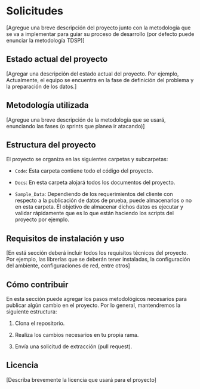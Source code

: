# Solicitudes

[Agregue una breve descripción del proyecto junto con la metodología que se va a implementar para guiar su proceso de desarrollo (por defecto puede enunciar la metodología TDSP)]

## Estado actual del proyecto

[Agregar una descripción del estado actual del proyecto. Por ejemplo, Actualmente, el equipo se encuentra en la fase de definición del problema y la preparación de los datos.]

## Metodología utilizada

[Agregue una breve descripción de la metodología que se usará, enunciando las fases (o sprints que planea ir atacando)]

## Estructura del proyecto

El proyecto se organiza en las siguientes carpetas y subcarpetas:

- `Code`: Esta carpeta contiene todo el código del proyecto.

- `Docs`: En esta carpeta alojará todos los documentos del proyecto.

- `Sample_Data`: Dependiendo de los requerimientos del cliente con respecto a la publicación de datos de prueba, puede almacenarlos o no en esta carpeta. El objetivo de almacenar dichos datos es ejecutar y validar rápidamente que es lo que están haciendo los scripts del proyecto por ejemplo.

## Requisitos de instalación y uso

[En está sección deberá incluir todos los requisitos técnicos del proyecto. Por ejemplo, las librerías que se deberán tener instaladas, la configuración del ambiente, configuraciones de red, entre otros]

## Cómo contribuir

En esta sección puede agregar los pasos metodológicos necesarios para publicar algún cambio en el proyecto. Por lo general, mantendremos la siguiente estructura:

1. Clona el repositorio.

2. Realiza los cambios necesarios en tu propia rama.

3. Envía una solicitud de extracción (pull request).

## Licencia

[Describa brevemente la licencia que usará para el proyecto]
